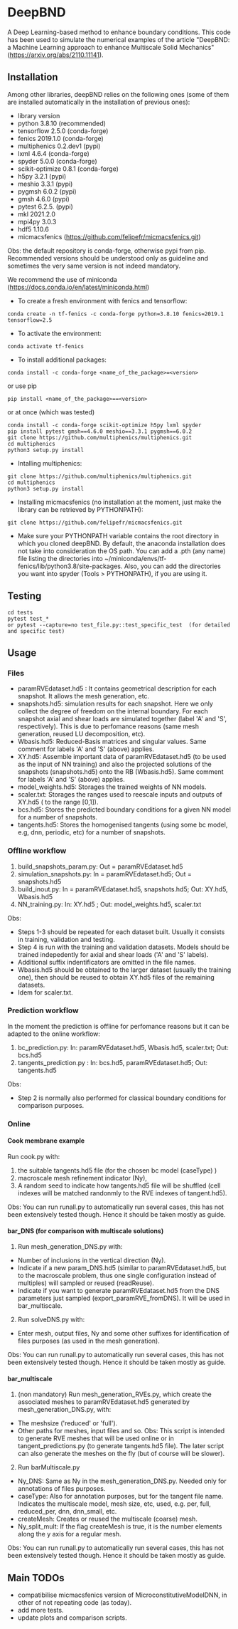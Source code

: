 # DeepBND
A Deep Learning-based method to enhance boundary conditions. This code has been used to simulate the numerical examples of the article "DeepBND: a Machine Learning approach to enhance Multiscale Solid Mechanics" (https://arxiv.org/abs/2110.11141).

## Installation 

Among other libraries, deepBND relies on the following ones (some of them are installed automatically in the installation of previous ones):

- library          version  
- python 		   3.8.10 (recommended) 
- tensorflow       2.5.0 (conda-forge)
- fenics           2019.1.0   (conda-forge)
- multiphenics     0.2.dev1  (pypi)
- lxml             4.6.4  (conda-forge)
- spyder           5.0.0  (conda-forge)
- scikit-optimize  0.8.1  (conda-forge)
- h5py             3.2.1  (pypi)   
- meshio           3.3.1  (pypi)
- pygmsh           6.0.2  (pypi)
- gmsh             4.6.0   (pypi)
- pytest 		   6.2.5.  (pypi)
- mkl              2021.2.0 
- mpi4py           3.0.3 
- hdf5             1.10.6 
- micmacsfenics    (https://github.com/felipefr/micmacsfenics.git)

Obs: the default repository is conda-forge, otherwise pypi from pip. Recommended versions should be understood only as guideline and sometimes the very same version is not indeed mandatory. 


We recommend the use of miniconda (https://docs.conda.io/en/latest/miniconda.html)

- To create a fresh environment with fenics and tensorflow:
```
conda create -n tf-fenics -c conda-forge python=3.8.10 fenics=2019.1 tensorflow=2.5
```

- To activate the environment:
```
conda activate tf-fenics
```

- To install additional packages:
```
conda install -c conda-forge <name_of_the_package>=<version>
```
or use pip
```
pip install <name_of_the_package>==<version>
```

or at once (which was tested)

```
conda install -c conda-forge scikit-optimize h5py lxml spyder
pip install pytest gmsh==4.6.0 meshio==3.3.1 pygmsh==6.0.2
git clone https://github.com/multiphenics/multiphenics.git
cd multiphenics
python3 setup.py install
```

- Intalling multiphenics:
```
git clone https://github.com/multiphenics/multiphenics.git
cd multiphenics
python3 setup.py install
```
- Installing micmacsfenics (no installation at the moment, just make the library can be retrieved by PYTHONPATH):
```
git clone https://github.com/felipefr/micmacsfenics.git
```

- Make sure your PYTHONPATH variable contains the root directory in which you cloned deepBND. By default, the anaconda installation does not take into consideration the 
OS path. You can add a .pth (any name) file listing the directories into ~/miniconda/envs/tf-fenics/lib/python3.8/site-packages. Also, you can add the directories you want 
into spyder (Tools > PYTHONPATH), if you are using it.  

## Testing 
```
cd tests
pytest test_*    
or pytest --capture=no test_file.py::test_specific_test  (for detailed and specific test)      
```

## Usage

### Files
- paramRVEdataset.hd5 : It contains geometrical description for each snapshot. It allows the mesh generation, etc.  
- snapshots.hd5: simulation results for each snapshot. Here we only collect the degree of freedom on the internal boundary. For each snapshot axial and shear loads are simulated together (label 'A' and 'S', respectively). This is due to perfomance reasons (same mesh generation, reused LU decomposition, etc). 
- Wbasis.hd5: Reduced-Basis matrices and singular values. Same comment for labels 'A' and 'S' (above) applies.  
- XY.hd5: Assemble important data of paramRVEdataset.hd5 (to be used as the input of NN training) and also the projected solutions of the snapshots (snapshots.hd5) onto the RB (Wbasis.hd5). Same comment for labels 'A' and 'S' (above) applies.
- model_weights.hd5: Storages the trained weights of NN models. 
- scaler.txt: Storages the ranges used to reescale inputs and outputs of XY.hd5 ( to the range [0,1]). 
- bcs.hd5: Stores the predicted boundary conditions for a given NN model for a number of snapshots. 
- tangents.hd5: Stores the homogenised tangents (using some bc model, e.g, dnn, periodic, etc) for a number of snapshots.   

### Offline workflow

1. build_snapshots_param.py: Out = paramRVEdataset.hd5
2. simulation_snapshots.py: In = paramRVEdataset.hd5; Out = snapshots.hd5
3. build_inout.py: In = paramRVEdataset.hd5, snapshots.hd5; Out: XY.hd5, Wbasis.hd5
4. NN_training.py: In: XY.hd5 ; Out: model_weights.hd5, scaler.txt

Obs:
- Steps 1-3 should be repeated for each dataset built. Usually it consists in training, validation and testing.
- Step 4 is run with the training and validation datasets. Models should be trained indepedently for axial and shear loads ('A' and 'S' labels). 
- Additional suffix indentificators are omitted in the file names.
- Wbasis.hd5 should be obtained to the larger dataset (usually the training one), then should be reused to obtain XY.hd5 files of the remaining datasets. 
- Idem for scaler.txt.

### Prediction workflow

In the moment the prediction is offline for perfomance reasons but it can be adapted to the online workflow:

1. bc_prediction.py: In: paramRVEdataset.hd5, Wbasis.hd5, scaler.txt; Out: bcs.hd5
2. tangents_prediction.py : In: bcs.hd5, paramRVEdataset.hd5; Out: tangents.hd5

Obs:
- Step 2 is normally also performed for classical boundary conditions for comparison purposes.

### Online

#### Cook membrane example
Run cook.py with:
1. the suitable tangents.hd5 file (for the chosen bc model (caseType) ) 
2. macroscale mesh refinement indicator (Ny), 
3. A random seed to indicate how tangents.hd5 file will be shuffled (cell indexes will be matched randonmly to the RVE indexes of tangent.hd5).

Obs: You can run runall.py to automatically run several cases, this has not been extensively tested though. Hence it should be taken mostly as guide. 
#### bar_DNS (for comparison with multiscale solutions) 
1. Run mesh_generation_DNS.py with:
- Number of inclusions in the vertical direction (Ny).
- Indicate if a new param_DNS.hd5 (similar to paramRVEdataset.hd5, but to the macroscale problem, thus one single configuration instead of multiples) will sampled or reused (readReuse).
- Indicate if you want to generate paramRVEdataset.hd5 from the DNS parameters just sampled (export_paramRVE_fromDNS). It will be used in bar_multiscale. 

2. Run solveDNS.py with: 
- Enter mesh, output files, Ny and some other suffixes for identification of files purposes (as used in the mesh generation). 

Obs: You can run runall.py to automatically run several cases, this has not been extensively tested though. Hence it should be taken mostly as guide. 

#### bar_multiscale
1. (non mandatory) Run mesh_generation_RVEs.py, which create the associated meshes to paramRVEdataset.hd5 generated by mesh_generation_DNS.py, with:
- The meshsize ('reduced' or 'full').
- Other paths for meshes, input files and so. 
Obs: This script is intended to generate RVE meshes that will be used online or in tangent_predictions.py (to generate tangents.hd5 file). The later script can also generate the meshes on the fly (but of course will be slower). 

2. Run barMultiscale.py 
-  Ny_DNS: Same as Ny in the mesh_generation_DNS.py. Needed only for annotations of files purposes.  
-  caseType: Also for annotation purposes, but for the tangent file name. Indicates the multiscale model, mesh size, etc, used, e.g. per, full, reduced_per, dnn, dnn_small, etc. 
-  createMesh: Creates or reused the multiscale (coarse) mesh.
-  Ny_split_mult: If the flag createMesh is true, it is the number elements along the y axis for a regular mesh. 


Obs: You can run runall.py to automatically run several cases, this has not been extensively tested though. Hence it should be taken mostly as guide. 
## Main TODOs

- compatibilise micmacsfenics version of MicroconstitutiveModelDNN, in other of not repeating code (as today).
- add more tests.
- update plots and comparison scripts.



